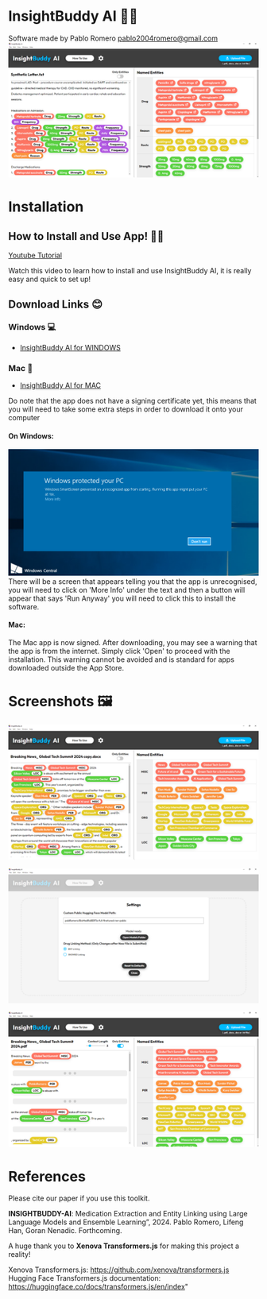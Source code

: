 # InsightBuddy AI 👩‍⚕️
Software made by Pablo Romero pablo2004romero@gmail.com
![Screenshot 1](BuddyScreenShots/Screenshot3.png)


# Installation


## How to Install and Use App! 👨‍🏫

<a href="https://www.youtube.com/watch?v=4NKpcHdxeko&ab_channel=PabloRomero" target="_blank">Youtube Tutorial</a>

Watch this video to learn how to install and use InsightBuddy AI, it is really easy and quick to set up!


## Download Links 😊

### Windows 💻
- [InsightBuddy AI for WINDOWS](https://github.com/pabloRom2004/Insight-Buddy-AI-App/releases/download/1.0.1/InsightBuddy-AI-Setup-1.0.1.exe)

### Mac 🍎
- [InsightBuddy AI for MAC](https://github.com/pabloRom2004/Insight-Buddy-AI-App/releases/download/1.0.1/InsightBuddy-AI-1.0.1-arm64.dmg)

Do note that the app does not have a signing certificate yet, this means that you will need to take some extra steps in order to download it onto your computer
#### On Windows:
![Screenshot 1](BuddyScreenShots/WindowsProtection.png)
There will be a screen that appears telling you that the app is unrecognised, you will need to click on 'More Info' under the text and then a button will appear that says 'Run Anyway' you will need to click this to install the software.
#### Mac:
The Mac app is now signed. After downloading, you may see a warning that the app is from the internet. Simply click 'Open' to proceed with the installation. This warning cannot be avoided and is standard for apps downloaded outside the App Store.



# Screenshots 🖼

![Screenshot 1](BuddyScreenShots/Screenshot1.png)

![Screenshot 2](BuddyScreenShots/Screenshot2.png)

![Screenshot 3](BuddyScreenShots/Screenshot4.png)

# References

Please cite our paper if you use this toolkit. 

**INSIGHTBUDDY-AI**: Medication Extraction and Entity Linking using Large Language Models and Ensemble Learning”, 2024. Pablo Romero, Lifeng Han, Goran Nenadic. Forthcoming.

A huge thank you to **Xenova Transformers.js** for making this project a reality!

Xenova Transformers.js: https://github.com/xenova/transformers.js
Hugging Face Transformers.js documentation: https://huggingface.co/docs/transformers.js/en/index"

